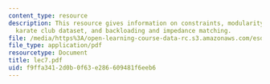 ```yaml
---
content_type: resource
description: This resource gives information on constraints, modularity, zachary's
  karate club dataset, and backloading and impedance matching.
file: /media/https%3A/open-learning-course-data-rc.s3.amazonaws.com/esd-342-advanced-system-architecture-spring-2006/f9ffa3412d0b0f63e286609481f6eeb6_lec7.pdf
file_type: application/pdf
resourcetype: Document
title: lec7.pdf
uid: f9ffa341-2d0b-0f63-e286-609481f6eeb6
---
```

